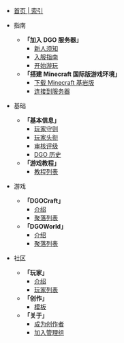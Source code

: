 <!-- docs/_sidebar.md -->

  - [首页 | 索引](index.md)

- 指南

  - **「加入 DGO 服务器」**
    - [新人须知](guide/join/notice.md)
    - [入服指南](guide/join/guide.md)
    - [开始游玩](guide/join/started.md)
  - **「搭建 Minecraft 国际版游戏环境」**
    - [下载 Minecraft 基岩版](guide/international/download.md)
    - [连接到服务器](guide/international/linkServer.md)

- 基础

  - **「基本信息」**
    - [玩家守则](basic/information/rules.md)
    - [玩家头衔](basic/information/playerTitle.md)
    - [审核评级](basic/information/reviewScore.md) 
    - [DGO 历史](basic/information/DGOHistory.md) 
  - **「游戏教程」**
    - [教程列表](basic/tutorial/list.md) 

- 游戏

  - **「DGOCraft」**
    - [介绍](game/dgoCraft/introduce.md)
    - [聚落列表](game/dgoCraft/list.md)
  - **「DGOWorld」**
    - [介绍](game/dgoWorld/introduce.md)
    - [聚落列表](game/dgoWorld/list.md)

- 社区

  - **「玩家」**
    - [介绍](community/player/introduce.md)
    - [玩家列表](community/player/list.md)
  - **「创作」**
    - [模板](community/creation/template.md)
  - **「关于」**
    - [成为创作者](community/about/joinCreation.md)
    - [加入管理组](community/about/joinManagement.md)
